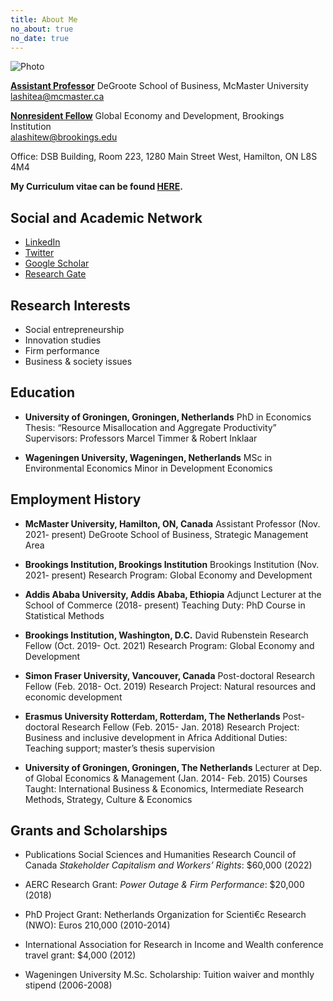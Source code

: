 ```yaml
---
title: About Me
no_about: true
no_date: true
---
```


![Photo](https://www.degroote.mcmaster.ca/files/2021/11/Lashitew-Profile-pic-600x400.jpg)


[**Assistant Professor**](https://experts.mcmaster.ca/display/lashitea)
DeGroote School of Business, McMaster University
[lashitea@mcmaster.ca](mailto:lashitea@mcmaster.ca)

[**Nonresident Fellow**](https://www.brookings.edu/experts/addisu-lashitew)
Global Economy and Development, Brookings Institution       
[alashitew@brookings.edu](mailto:alashitew@brookings.edu)

Office: DSB Building, Room 223, 1280 Main Street West, Hamilton, ON L8S 4M4

**My Curriculum vitae can be found [HERE](https://www.brookings.edu/experts/addisu-lashitew).**


## Social and Academic Network

- [LinkedIn](https://www.linkedin.com/in/addisu-lashitew-22030039)
- [Twitter](https://twitter.com/addisulashitew?lang=en)
- [Google Scholar](https://scholar.google.com/citations?user=k6mc4vsAAAAJ&hl=en&oi=ao)
- [Research Gate](https://www.researchgate.net/profile/Addisu-Lashitew-2)


## Research Interests

- Social entrepreneurship
- Innovation studies
- Firm performance
- Business & society issues

## Education

- **University of Groningen, Groningen, Netherlands**
    PhD in Economics
    Thesis: “Resource Misallocation and Aggregate Productivity” 
    Supervisors: Professors Marcel Timmer & Robert Inklaar

- **Wageningen University, Wageningen, Netherlands**
    MSc in Environmental Economics
    Minor in Development Economics

## Employment History
    
- **McMaster University, Hamilton, ON, Canada**
    Assistant Professor (Nov. 2021- present)
    DeGroote School of Business, Strategic Management Area

- **Brookings Institution, Brookings Institution**
    Brookings Institution (Nov. 2021- present)
    Research Program: Global Economy and Development

- **Addis Ababa University, Addis Ababa, Ethiopia**
    Adjunct Lecturer at the School of Commerce (2018- present)
    Teaching Duty: PhD Course in Statistical Methods

- **Brookings Institution, Washington, D.C.**
    David Rubenstein Research Fellow (Oct. 2019- Oct. 2021)
    Research Program: Global Economy and Development

- **Simon Fraser University, Vancouver, Canada**
    Post-doctoral Research Fellow (Feb. 2018- Oct. 2019)
    Research Project: Natural resources and economic development

- **Erasmus University Rotterdam, Rotterdam, The Netherlands**
    Post-doctoral Research Fellow (Feb. 2015- Jan. 2018)
    Research Project: Business and inclusive development in Africa 
    Additional Duties: Teaching support; master’s thesis supervision

- **University of Groningen, Groningen, The Netherlands**
    Lecturer at Dep. of Global Economics & Management (Jan. 2014- Feb. 2015)
    Courses Taught: International Business & Economics, Intermediate Research Methods, Strategy, Culture & Economics

## Grants and Scholarships

- Publications Social Sciences and Humanities Research Council of Canada *Stakeholder Capitalism and Workers’ Rights*: $60,000 (2022)

- AERC Research Grant: *Power Outage & Firm Performance*: $20,000 (2018)

- PhD Project Grant: Netherlands Organization for Scienti€c Research (NWO): Euros 210,000 (2010-2014)

- International Association for Research in Income and Wealth conference travel grant: $4,000 (2012)

- Wageningen University M.Sc. Scholarship: Tuition waiver and monthly stipend (2006-2008)